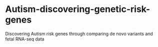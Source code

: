 # Autism-discovering-genetic-risk-genes
Discovering Autism risk genes through comparing de novo variants and fetal RNA-seq data
